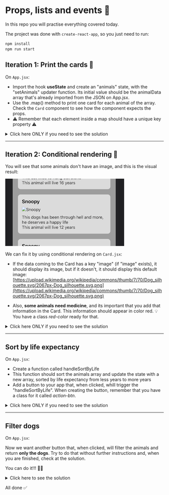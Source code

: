# Props, lists and events 🐾

In this repo you will practise everything covered today.

The project was done with <code>create-react-app</code>, so you just need to run:

```bash
npm install
npm run start
```

## Iteration 1: Print the cards 🧾

On <code>App.jsx</code>:

- Import the hook **useState** and create an "animals" state, with the "setAnimals" updater function. Its initial value should be the animalData array that's already imported from the JSON on App.jsx.
- Use the .map() method to print one card for each animal of the array. Check the <code>Card</code> component to see how the component expects the props.
- ⚠️ Remember that each element inside a map should have a unique key property ⚠️

<details>
<summary>Click here ONLY if you need to see the solution</summary>

```js
// App.jsx

import './App.css';
import React, { useState } from 'react';
import animalData from './data.json';
import Card from './components/Card';

function App() {
  const [animals, setAnimals] = useState(animalData);

  return (
    <div className="App">
      <h1>Adopt me plz 🐾</h1>
      {animals.map(elem => {
        return <Card key={elem._id} animal={elem}/>
      })}
    </div>
  );
}

export default App;
```

</details>

----
## Iteration 2: Conditional rendering 🎯

You will see that some animals don't have an image, and this is the visual result:

![](brokenimg.png)

We can fix it by using conditional rendering on <code>Card.jsx</code>:

- If the data coming to the Card has a key "image" (if "image" exists), it should display its image, but if it doesn't, it should display this default image: [https://upload.wikimedia.org/wikipedia/commons/thumb/7/70/Dog_silhouette.svg/2067px-Dog_silhouette.svg.png](https://upload.wikimedia.org/wikipedia/commons/thumb/7/70/Dog_silhouette.svg/2067px-Dog_silhouette.svg.png)

- Also, **some animals need medicine**, and its important that you add that information in the Card. This information should appear in color red. 💡 You have a class *red-color* ready for that.

<details>
<summary>Click here ONLY if you need to see the solution</summary>

```js
// components/Card.jsx

import React from 'react'

export default function Card(props) {
  const { animal: { name, lifeExpectancy, description, needsMedicine, image } } = props;
  
  return (
    <div className="card">
      <h3>{name}</h3>
      {image ? <img src={image} alt={name} width="100%"/> : 
      <img src="https://upload.wikimedia.org/wikipedia/commons/thumb/7/70/Dog_silhouette.svg/2067px-Dog_silhouette.svg.png" alt={name} width="100%" />}
      <p>{description}</p>
      <p>This animal will live {lifeExpectancy} years</p>
      {needsMedicine && <p className="red-color">This animal needs medicine</p>}
    </div>
  )
}
```
</details>

---

## Sort by life expectancy

On <code>App.jsx</code>:

- Create a function called handleSortByLife
- This function should sort the animals array and update the state with a new array, sorted by life expectancy from less years to more years
- Add a button to your app that, when clicked, whill trigger the "handleSortByLife". When creating the button, remember that you have a class for it called *action-btn*.

<details>
<summary>Click here ONLY if you need to see the solution</summary>

```js
// App.jsx

function App() {
  const [animals, setAnimals] = useState(animalData);

  const handleSortByLife = () => {
    const ordered = [...animals].sort((a, b) => a.lifeExpectancy - b.lifeExpectancy)
    setAnimals(ordered);
  }

  return (
    <div className="App">
      <h1>Adopt me plz 🐾</h1>
      <button onClick={handleSortByLife} className="action-btn">Sort by life expectancy</button>
      {animals.map(elem => {
        return <Card key={elem._id} animal={elem}/>
      })}
    </div>
  );
}
```
</details>

---
## Filter dogs

On <code>App.jsx</code>:

Now we want another button that, when clicked, will filter the animals and return **only the dogs**. Try to do that without further instructions and, when you are finished, check at the solution.

You can do it!!! 💪🏼

<details>
<summary>Click here to see the solution</summary>

```js
// App.jsx

import './App.css';
import React, { useState } from 'react';
import animalData from './data.json';
import Card from './components/Card';

function App() {
  const [animals, setAnimals] = useState(animalData);

  const handleSortByLife = () => {
    const ordered = [...animals].sort((a, b) => a.lifeExpectancy - b.lifeExpectancy)
    setAnimals(ordered);
  }

  const handleFilterDogs = () => {
    const filtered = animals.filter(elem => elem.type === "dog");
    setAnimals(filtered);
  }

  return (
    <div className="App">
      <h1>Adopt me plz 🐾</h1>
      <button onClick={handleSortByLife} className="action-btn">Sort by life expectancy</button>
      <button onClick={handleFilterDogs} className="action-btn">See only dogs</button>
      {animals.map(elem => {
        return <Card key={elem._id} animal={elem}/>
      })}
    </div>
  );
}

export default App;
```
</details>

All done ✅









